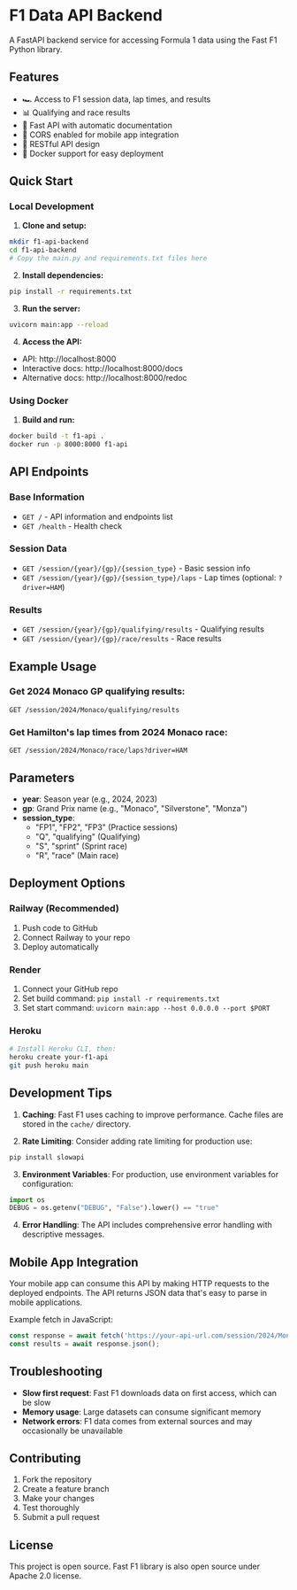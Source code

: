 # F1 Data API Backend

A FastAPI backend service for accessing Formula 1 data using the Fast F1 Python library.

## Features

- 🏎️ Access to F1 session data, lap times, and results
- 📊 Qualifying and race results
- 🚀 Fast API with automatic documentation
- 🔄 CORS enabled for mobile app integration
- 📱 RESTful API design
- 🐳 Docker support for easy deployment

## Quick Start

### Local Development

1. **Clone and setup:**
```bash
mkdir f1-api-backend
cd f1-api-backend
# Copy the main.py and requirements.txt files here
```

2. **Install dependencies:**
```bash
pip install -r requirements.txt
```

3. **Run the server:**
```bash
uvicorn main:app --reload
```

4. **Access the API:**
- API: http://localhost:8000
- Interactive docs: http://localhost:8000/docs
- Alternative docs: http://localhost:8000/redoc

### Using Docker

1. **Build and run:**
```bash
docker build -t f1-api .
docker run -p 8000:8000 f1-api
```

## API Endpoints

### Base Information
- `GET /` - API information and endpoints list
- `GET /health` - Health check

### Session Data
- `GET /session/{year}/{gp}/{session_type}` - Basic session info
- `GET /session/{year}/{gp}/{session_type}/laps` - Lap times (optional: `?driver=HAM`)

### Results
- `GET /session/{year}/{gp}/qualifying/results` - Qualifying results
- `GET /session/{year}/{gp}/race/results` - Race results

## Example Usage

### Get 2024 Monaco GP qualifying results:
```
GET /session/2024/Monaco/qualifying/results
```

### Get Hamilton's lap times from 2024 Monaco race:
```
GET /session/2024/Monaco/race/laps?driver=HAM
```

## Parameters

- **year**: Season year (e.g., 2024, 2023)
- **gp**: Grand Prix name (e.g., "Monaco", "Silverstone", "Monza")
- **session_type**: 
  - "FP1", "FP2", "FP3" (Practice sessions)
  - "Q", "qualifying" (Qualifying)
  - "S", "sprint" (Sprint race)
  - "R", "race" (Main race)

## Deployment Options

### Railway (Recommended)
1. Push code to GitHub
2. Connect Railway to your repo
3. Deploy automatically

### Render
1. Connect your GitHub repo
2. Set build command: `pip install -r requirements.txt`
3. Set start command: `uvicorn main:app --host 0.0.0.0 --port $PORT`

### Heroku
```bash
# Install Heroku CLI, then:
heroku create your-f1-api
git push heroku main
```

## Development Tips

1. **Caching**: Fast F1 uses caching to improve performance. Cache files are stored in the `cache/` directory.

2. **Rate Limiting**: Consider adding rate limiting for production use:
```bash
pip install slowapi
```

3. **Environment Variables**: For production, use environment variables for configuration:
```python
import os
DEBUG = os.getenv("DEBUG", "False").lower() == "true"
```

4. **Error Handling**: The API includes comprehensive error handling with descriptive messages.

## Mobile App Integration

Your mobile app can consume this API by making HTTP requests to the deployed endpoints. The API returns JSON data that's easy to parse in mobile applications.

Example fetch in JavaScript:
```javascript
const response = await fetch('https://your-api-url.com/session/2024/Monaco/race/results');
const results = await response.json();
```

## Troubleshooting

- **Slow first request**: Fast F1 downloads data on first access, which can be slow
- **Memory usage**: Large datasets can consume significant memory
- **Network errors**: F1 data comes from external sources and may occasionally be unavailable

## Contributing

1. Fork the repository
2. Create a feature branch
3. Make your changes
4. Test thoroughly
5. Submit a pull request

## License

This project is open source. Fast F1 library is also open source under Apache 2.0 license.
